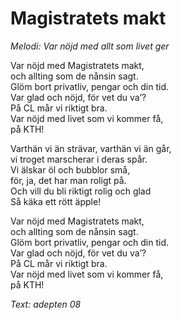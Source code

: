 # Magistratets makt

_Melodi: Var nöjd med allt som livet ger_

Var nöjd med Magistratets makt,  
och allting som de nånsin sagt.  
Glöm bort privatliv, pengar och din tid.  
Var glad och nöjd, för vet du va’?  
På CL mår vi riktigt bra.  
Var nöjd med livet som vi kommer få,  
på KTH!

Varthän vi än strävar, varthän vi än går,  
vi troget marscherar i deras spår.  
Vi älskar öl och bubblor små,  
för, ja, det har man roligt på.  
Och vill du bli riktigt rolig och glad  
Så käka ett rött äpple!

Var nöjd med Magistratets makt,  
och allting som de nånsin sagt.  
Glöm bort privatliv, pengar och din tid.  
Var glad och nöjd, för vet du va’?  
På CL mår vi riktigt bra.  
Var nöjd med livet som vi kommer få,  
på KTH!

_Text: adepten 08_
